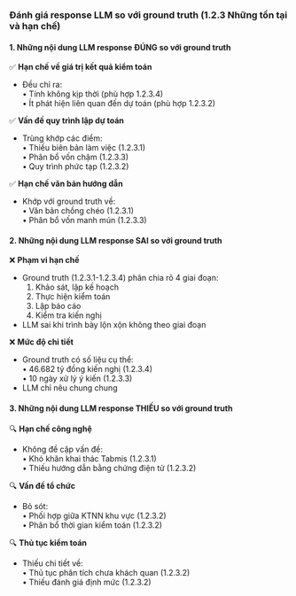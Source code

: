 ### Đánh giá response LLM so với ground truth (1.2.3 Những tồn tại và hạn chế)

#### 1. Những nội dung LLM response ĐÚNG so với ground truth
✅ **Hạn chế về giá trị kết quả kiểm toán**  
- Đều chỉ ra:  
  • Tính không kịp thời (phù hợp 1.2.3.4)  
  • Ít phát hiện liên quan đến dự toán (phù hợp 1.2.3.2)  

✅ **Vấn đề quy trình lập dự toán**  
- Trùng khớp các điểm:  
  • Thiếu biên bản làm việc (1.2.3.1)  
  • Phân bổ vốn chậm (1.2.3.3)  
  • Quy trình phức tạp (1.2.3.2)  

✅ **Hạn chế văn bản hướng dẫn**  
- Khớp với ground truth về:  
  • Văn bản chồng chéo (1.2.3.1)  
  • Phân bổ vốn manh mún (1.2.3.3)  

#### 2. Những nội dung LLM response SAI so với ground truth
❌ **Phạm vi hạn chế**  
- Ground truth (1.2.3.1-1.2.3.4) phân chia rõ 4 giai đoạn:  
  1. Khảo sát, lập kế hoạch  
  2. Thực hiện kiểm toán  
  3. Lập báo cáo  
  4. Kiểm tra kiến nghị  
- LLM sai khi trình bày lộn xộn không theo giai đoạn

❌ **Mức độ chi tiết**  
- Ground truth có số liệu cụ thể:  
  • 46.682 tỷ đồng kiến nghị (1.2.3.4)  
  • 10 ngày xử lý ý kiến (1.2.3.3)  
- LLM chỉ nêu chung chung

#### 3. Những nội dung LLM response THIẾU so với ground truth
🔍 **Hạn chế công nghệ**  
- Không đề cập vấn đề:  
  • Khó khăn khai thác Tabmis (1.2.3.1)  
  • Thiếu hướng dẫn bằng chứng điện tử (1.2.3.2)

🔍 **Vấn đề tổ chức**  
- Bỏ sót:  
  • Phối hợp giữa KTNN khu vực (1.2.3.2)  
  • Phân bổ thời gian kiểm toán (1.2.3.2)

🔍 **Thủ tục kiểm toán**  
- Thiếu chi tiết về:  
  • Thủ tục phân tích chưa khách quan (1.2.3.2)  
  • Thiếu đánh giá định mức (1.2.3.2)